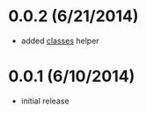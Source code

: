 
# 0.0.2 (6/21/2014)
 * added [classes](https://github.com/component/classes) helper

# 0.0.1 (6/10/2014)
 * initial release
